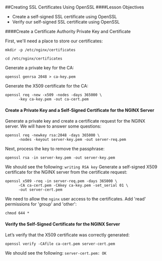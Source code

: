 ##Creating SSL Certificates Using OpenSSL
####Lesson Objectives
- Create a self-signed SSL certificate using OpenSSL
- Verify our self-signed SSL certificate using OpenSSL

####Create a Certificate Authority Private Key and Certificate

First, we'll need a place to store our certificates:
```
mkdir -p /etc/nginx/certificates
```

```
cd /etc/nginx/certificates
```

Generate a private key for the CA:
```
openssl genrsa 2048 > ca-key.pem
```

Generate the X509 certificate for the CA:
```
openssl req -new -x509 -nodes -days 365000 \
      -key ca-key.pem -out ca-cert.pem
```

#### Create a Private Key and a Self-Signed Certificate for the NGINX Server

Generate a private key and create a certificate request for the NGINX server. We will have to answer some questions:

```
openssl req -newkey rsa:2048 -days 365000 \
      -nodes -keyout server-key.pem -out server-req.pem
```

Next, process the key to remove the passphrase:
```
openssl rsa -in server-key.pem -out server-key.pem
```
We should see the following: `writing RSA key`
Generate a self-signed X509 certificate for the NGINX server from the certificate request:
```
openssl x509 -req -in server-req.pem -days 365000 \
      -CA ca-cert.pem -CAkey ca-key.pem -set_serial 01 \
      -out server-cert.pem
```

We need to allow the `nginx` user access to the certificates. Add 'read' permissions for 'group' and 'other':
```
chmod 644 *
```
#### Verify the Self-Signed Certificate for the NGINX Server

Let’s verify that the X509 certificate was correctly generated:
```
openssl verify -CAfile ca-cert.pem server-cert.pem
```
We should see the following: `server-cert.pem: OK`
